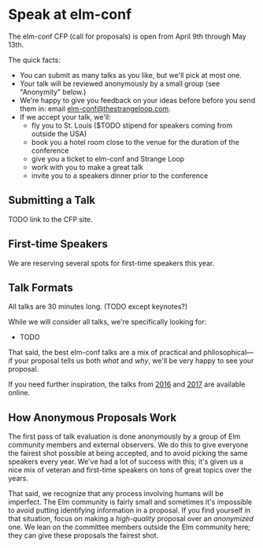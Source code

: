 # Speak at elm-conf

The elm-conf CFP (call for proposals) is open from April 9th through May 13th.

The quick facts:

- You can submit as many talks as you like, but we'll pick at most one.
- Your talk will be reviewed anonymously by a small group (see "Anonymity" below.)
- We're happy to give you feedback on your ideas before before you send them in: email [elm-conf@thestrangeloop.com](mailto:elm-conf@thestrangeloop.com).
- If we accept your talk, we'll:
  - fly you to St. Louis ($TODO stipend for speakers coming from outside the USA)
  - book you a hotel room close to the venue for the duration of the conference
  - give you a ticket to elm-conf and Strange Loop
  - work with you to make a great talk
  - invite you to a speakers dinner prior to the conference

## Submitting a Talk

TODO link to the CFP site.

## First-time Speakers

We are reserving several spots for first-time speakers this year.

## Talk Formats

All talks are 30 minutes long. (TODO except keynotes?)

While we will consider all talks, we're specifically looking for:

- TODO

That said, the best elm-conf talks are a mix of practical and philosophical&mdash;if your proposal tells us both *what* and *why*, we'll be very happy to see your proposal.

If you need further inspiration, the talks from [2016](TODO) and [2017](TODO) are available online.

## How Anonymous Proposals Work

The first pass of talk evaluation is done anonymously by a group of Elm community members and external observers.
We do this to give everyone the fairest shot possible at being accepted, and to avoid picking the same speakers every year.
We've had a lot of success with this; it's given us a nice mix of veteran and first-time speakers on tons of great topics over the years.

That said, we recognize that any process involving humans will be imperfect.
The Elm community is fairly small and sometimes it's impossible to avoid putting identifying information in a proposal.
If you find yourself in that situation, focus on making a *high-quality* proposal over an *anonymized* one.
We lean on the committee members outside the Elm community here; they can give these proposals the fairest shot.
